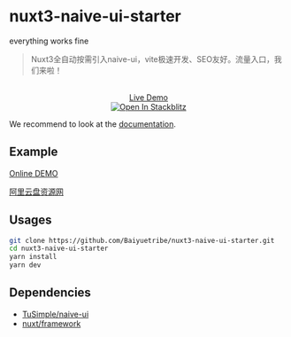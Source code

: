 # nuxt3-naive-ui-starter
everything works fine

> Nuxt3全自动按需引入naive-ui，vite极速开发、SEO友好。流量入口，我们来啦！

<p align="center">
  <br>
  <a href="https://nuxt3-naive-ui.netlify.app/" target="_blank">
    Live Demo
  </a>
  <br>
  <a href="https://stackblitz.com/github/Baiyuetribe/nuxt3-naive-ui-starter" title="Open In Stackblitz">
    <img src="https://developer.stackblitz.com/img/open_in_stackblitz.svg" alt="Open In Stackblitz">
  </a>
</p>

We recommend to look at the [documentation](https://v3.nuxtjs.org).

## Example
[Online DEMO](https://duhaoshu.cc)

[阿里云盘资源网](https://www.aliyunpanziyuan.com/)

## Usages

```bash
git clone https://github.com/Baiyuetribe/nuxt3-naive-ui-starter.git
cd nuxt3-naive-ui-starter 
yarn install
yarn dev
```
## Dependencies

- [TuSimple/naive-ui](https://github.com/TuSimple/naive-ui)
- [nuxt/framework](https://github.com/nuxt/framework)